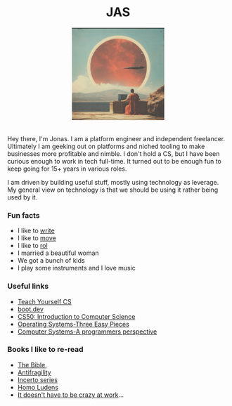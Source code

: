 
<h1 align="center">JAS</h1>

<div align="center">
  <img src="https://github.com/nimblegeek/nimblegeek/blob/main/IMG_2787.jpg" width="210px" height="210px">
</div> <br>

Hey there, I'm Jonas. I am a platform engineer and independent freelancer. Ultimately I am geeking out on platforms and niched tooling to make  businesses more profitable and nimble. I don't hold a CS, but I have been curious enough to work in tech full-time. It turned out to be enough fun to keep going for 15+ years in various roles. 

I am driven by building useful stuff, mostly using technology as leverage. My general view on technology is that we should be using it rather being used by it.

### Fun facts
- I like to [write](https://thenimblegeek.beehiiv.com/)
- I like to [move](https://www.idoportal.com/culture/)
- I like to [rol](https://en.wikipedia.org/wiki/Jujutsu)
- I married a beautiful woman 
- We got a bunch of kids
- I play some instruments and I love music

### Useful links
- [Teach Yourself CS](https://teachyourselfcs.com/)
- [boot.dev](https://www.boot.dev/)
- [CS50: Introduction to Computer Science](https://pll.harvard.edu/course/cs50-introduction-computer-science)
- [Operating Systems-Three Easy Pieces](https://www.amazon.se/-/en/Remzi-H-Arpaci-Dusseau/dp/198508659X)
- [Computer Systems-A programmers perspective](https://www.amazon.com/gp/product/013409266X/ref=ppx_od_dt_b_asin_title_s01?ie=UTF8&psc=1)

### Books I like to re-read
- [The Bible](https://www.bible.com/), 
- [Antifragility](https://www.amazon.se/-/en/Nassim-Nicholas-Taleb/dp/0812979680)
- [Incerto series](https://www.amazon.com/Incerto-5-book-series/dp/B07WZK6Z9N)
- [Homo Ludens](https://www.amazon.se/-/en/Johan-Huizinga/dp/1621389995)
- [It doesn't have to be crazy at work](https://www.amazon.com/Doesnt-Have-Be-Crazy-Work/dp/0062874780)...

